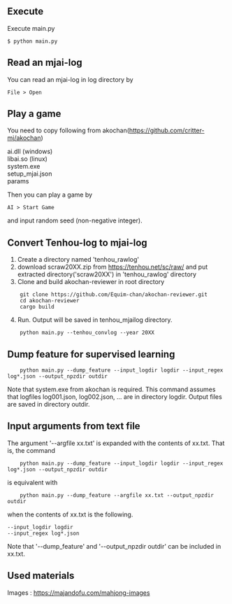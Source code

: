 ## Execute
Execute main.py

```$ python main.py```

## Read an mjai-log
You can read an mjai-log in log directory by

```File > Open```

## Play a game
You need to copy following from akochan(https://github.com/critter-mj/akochan)

ai.dll (windows)  
libai.so (linux)  
system.exe  
setup_mjai.json  
params  

Then you can play a game by

```AI > Start Game```

and input random seed (non-negative integer).

## Convert Tenhou-log to mjai-log

1. Create a directory named 'tenhou_rawlog'  
2. download scraw20XX.zip from https://tenhou.net/sc/raw/ and put extracted directory('scraw20XX') in 'tenhou_rawlog' directory  
3. Clone and build akochan-reviewer in root directory  
```
    git clone https://github.com/Equim-chan/akochan-reviewer.git
    cd akochan-reviewer
    cargo build
```
4. Run. Output will be saved in tenhou_mjailog directory.
```
    python main.py --tenhou_convlog --year 20XX
```

## Dump feature for supervised learning
```
    python main.py --dump_feature --input_logdir logdir --input_regex log*.json --output_npzdir outdir
```
Note that system.exe from akochan is required.
This command assumes that logfiles log001.json, log002.json, ... are in directory logdir.
Output files are saved in directory outdir.

## Input arguments from text file
The argument '--argfile xx.txt' is expanded with the contents of xx.txt.
That is, the command
```
    python main.py --dump_feature --input_logdir logdir --input_regex log*.json --output_npzdir outdir
```
is equivalent with
```
    python main.py --dump_feature --argfile xx.txt --output_npzdir outdir
```
when the contents of xx.txt is the following.
```
--input_logdir logdir
--input_regex log*.json
```
Note that '--dump_feature' and '--output_npzdir outdir' can be included in xx.txt.

## Used materials

Images : https://majandofu.com/mahjong-images